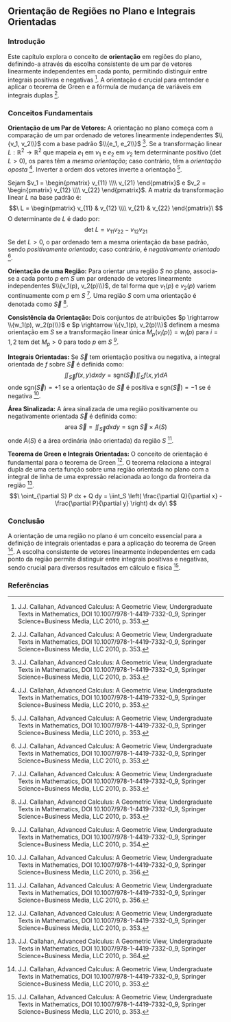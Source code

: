 ## Orientação de Regiões no Plano e Integrais Orientadas

### Introdução
Este capítulo explora o conceito de **orientação** em regiões do plano, definindo-a através da escolha consistente de um par de vetores linearmente independentes em cada ponto, permitindo distinguir entre integrais positivas e negativas [^353]. A orientação é crucial para entender e aplicar o teorema de Green e a fórmula de mudança de variáveis em integrais duplas [^353].

### Conceitos Fundamentais
**Orientação de um Par de Vetores:** A orientação no plano começa com a comparação de um par ordenado de vetores linearmente independentes $\\{v_1, v_2\\}$ com a base padrão $\\{e_1, e_2\\}$ [^353]. Se a transformação linear $L: \mathbb{R}^2 \to \mathbb{R}^2$ que mapeia $e_1$ em $v_1$ e $e_2$ em $v_2$ tem determinante positivo (det $L > 0$), os pares têm a *mesma orientação*; caso contrário, têm a *orientação oposta* [^353]. Inverter a ordem dos vetores inverte a orientação [^353].

Sejam $v_1 = \begin{pmatrix} v_{11} \\\\ v_{21} \end{pmatrix}$ e $v_2 = \begin{pmatrix} v_{12} \\\\ v_{22} \end{pmatrix}$. A matriz da transformação linear $L$ na base padrão é:
$$\
L = \begin{pmatrix} v_{11} & v_{12} \\\\ v_{21} & v_{22} \end{pmatrix}\
$$
O determinante de $L$ é dado por:
$$\
\text{det } L = v_{11}v_{22} - v_{12}v_{21}\
$$
Se det $L > 0$, o par ordenado tem a mesma orientação da base padrão, sendo *positivamente orientado*; caso contrário, é *negativamente orientado* [^353].

**Orientação de uma Região:** Para orientar uma região $S$ no plano, associa-se a cada ponto $p$ em $S$ um par ordenado de vetores linearmente independentes $\\{v_1(p), v_2(p)\\}$, de tal forma que $v_1(p)$ e $v_2(p)$ variem continuamente com $p$ em $S$ [^353]. Uma região $S$ com uma orientação é denotada como $\overrightarrow{S}$ [^353].

**Consistência da Orientação:** Dois conjuntos de atribuições $p \rightarrow \\{w_1(p), w_2(p)\\}$ e $p \rightarrow \\{v_1(p), v_2(p)\\}$ definem a mesma orientação em $S$ se a transformação linear única $M_p(v_i(p)) = w_i(p)$ para $i = 1, 2$ tem det $M_p > 0$ para todo $p$ em $S$ [^354].

**Integrais Orientadas:** Se $\overrightarrow{S}$ tem orientação positiva ou negativa, a integral orientada de $f$ sobre $\overrightarrow{S}$ é definida como:
$$\
\iint_{\overrightarrow{S}} f(x, y) dxdy = \text{sgn}(\overrightarrow{S}) \iint_S f(x, y) dA\
$$
onde $\text{sgn}(\overrightarrow{S}) = +1$ se a orientação de $\overrightarrow{S}$ é positiva e $\text{sgn}(\overrightarrow{S}) = -1$ se é negativa [^356].

**Área Sinalizada:** A área sinalizada de uma região positivamente ou negativamente orientada $\overrightarrow{S}$ é definida como:
$$\
\text{area } \overrightarrow{S} = \iint_{\overrightarrow{S}} dx dy = \text{sgn } \overrightarrow{S} \times A(S)\
$$
onde $A(S)$ é a área ordinária (não orientada) da região $S$ [^356].

**Teorema de Green e Integrais Orientadas:** O conceito de orientação é fundamental para o teorema de Green [^353]. O teorema relaciona a integral dupla de uma certa função sobre uma região orientada no plano com a integral de linha de uma expressão relacionada ao longo da fronteira da região [^364].
$$\
\oint_{\partial S} P dx + Q dy = \iint_S \left( \frac{\partial Q}{\partial x} - \frac{\partial P}{\partial y} \right) dx dy\
$$

### Conclusão
A orientação de uma região no plano é um conceito essencial para a definição de integrais orientadas e para a aplicação do teorema de Green [^353]. A escolha consistente de vetores linearmente independentes em cada ponto da região permite distinguir entre integrais positivas e negativas, sendo crucial para diversos resultados em cálculo e física [^353].

### Referências
[^353]: J.J. Callahan, Advanced Calculus: A Geometric View, Undergraduate Texts in Mathematics, DOI 10.1007/978-1-4419-7332-0_9, Springer Science+Business Media, LLC 2010, p. 353.
[^354]: J.J. Callahan, Advanced Calculus: A Geometric View, Undergraduate Texts in Mathematics, DOI 10.1007/978-1-4419-7332-0_9, Springer Science+Business Media, LLC 2010, p. 354.
[^356]: J.J. Callahan, Advanced Calculus: A Geometric View, Undergraduate Texts in Mathematics, DOI 10.1007/978-1-4419-7332-0_9, Springer Science+Business Media, LLC 2010, p. 356.
[^364]: J.J. Callahan, Advanced Calculus: A Geometric View, Undergraduate Texts in Mathematics, DOI 10.1007/978-1-4419-7332-0_9, Springer Science+Business Media, LLC 2010, p. 364.
<!-- END -->
